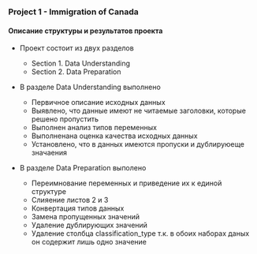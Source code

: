 ### Project 1 - Immigration of Canada

#### Описание структуры и результатов проекта 

- Проект состоит из двух разделов  
    - Section 1. Data Understanding
    - Section 2. Data Preparation
    
- В разделе Data Understanding выполнено 
    - Первичное описание исходных данных 
    - Выявлено, что данные имеют не читаемые заголовки, которые решено пропустить 
    - Выполнен анализ типов переменных 
    - Выполненана оценка качества исходных данных 
    - Установлено, что в данных имеются пропуски и дублируюеще значаения 
- В разделе Data Preparation выполено
    - Переимнование переменных и приведение их к единой структуре 
    - Слияение листов 2 и 3 
    - Конвертация типов данных 
    - Замена пропущенных значений 
    - Удаление дублирующих значений 
    - Удаление столбца classification_type т.к. в обоих наборах даных он содержит лишь одно значение 
